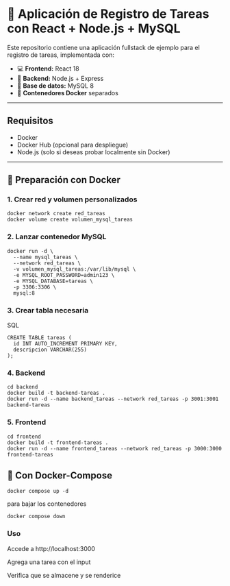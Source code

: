 # 📝 Aplicación de Registro de Tareas con React + Node.js + MySQL

Este repositorio contiene una aplicación fullstack de ejemplo para el registro de tareas, implementada con:

- 💻 **Frontend:** React 18
- 🔧 **Backend:** Node.js + Express
- 🐬 **Base de datos:** MySQL 8
- 🐳 **Contenedores Docker** separados 

---

## Requisitos

- Docker
- Docker Hub (opcional para despliegue)
- Node.js (solo si deseas probar localmente sin Docker)

---


## 🐳 Preparación con Docker

### 1. Crear red y volumen personalizados

```
docker network create red_tareas
docker volume create volumen_mysql_tareas
```
### 2. Lanzar contenedor MySQL
```
docker run -d \
  --name mysql_tareas \
  --network red_tareas \
  -v volumen_mysql_tareas:/var/lib/mysql \
  -e MYSQL_ROOT_PASSWORD=admin123 \
  -e MYSQL_DATABASE=tareas \
  -p 3306:3306 \
  mysql:8
```
### 3. Crear tabla necesaria
SQL
```
CREATE TABLE tareas (
  id INT AUTO_INCREMENT PRIMARY KEY,
  descripcion VARCHAR(255)
);
```
### 4. Backend

```
cd backend
docker build -t backend-tareas .
docker run -d --name backend_tareas --network red_tareas -p 3001:3001 backend-tareas
```

### 5. Frontend
```
cd frontend
docker build -t frontend-tareas .
docker run -d --name frontend_tareas --network red_tareas -p 3000:3000 frontend-tareas
```

## 🐳 Con Docker-Compose

```
docker compose up -d
```
para bajar los contenedores
```
docker compose down
```
###  Uso
Accede a http://localhost:3000

Agrega una tarea con el input

Verifica que se almacene y se renderice

